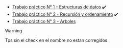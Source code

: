 - [Trabajo práctico N° 1 - Estructuras de datos](tp1/readme.md) :heavy_check_mark:
- [Trabajo práctico N° 2 -  Recursión y ordenamiento](tp2/readme.md) :heavy_check_mark:
- [Trabajo práctico N° 3 -  Arboles ](tp3/readme.md)
> [!WARNING]
> Tps sin el check en el nombre no estan corregidos
